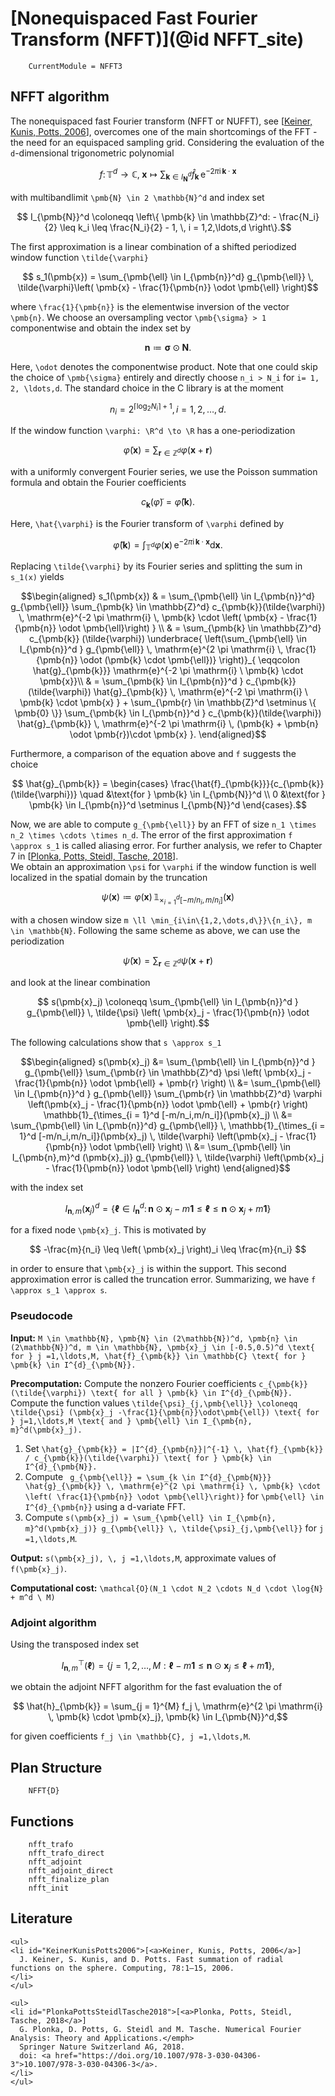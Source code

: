 # [Nonequispaced Fast Fourier Transform (NFFT)](@id NFFT_site)

```@meta
    CurrentModule = NFFT3
```

## NFFT algorithm

The nonequispaced fast Fourier transform (NFFT or NUFFT), see [[Keiner, Kunis, Potts, 2006](#KeinerKunisPotts2006)], overcomes one of the main shortcomings of the FFT - the need for an equispaced sampling grid. Considering the evaluation of the ``d``-dimensional trigonometric polynomial

```math
  f \colon \mathbb{T}^d \to \mathbb{C}, \; \pmb{x} \mapsto \sum_{\pmb{k} \in I_{\pmb{N}}^d} \hat{f}_{\pmb{k}} \, \mathrm{e}^{-2 \pi \mathrm{i} \, \pmb{k} \cdot \pmb{x}}
```
 
with multibandlimit ``\pmb{N} \in 2 \mathbb{N}^d`` and index set

```math
  I_{\pmb{N}}^d \coloneqq \left\{ \pmb{k} \in \mathbb{Z}^d: - \frac{N_i}{2} \leq k_i \leq \frac{N_i}{2} - 1, \, i = 1,2,\ldots,d \right\}.
```

The first approximation is a linear combination of a shifted periodized window function ``\tilde{\varphi}``

```math
  s_1(\pmb{x}) = \sum_{\pmb{\ell} \in I_{\pmb{n}}^d} g_{\pmb{\ell}} \, \tilde{\varphi}\left( \pmb{x} - \frac{1}{\pmb{n}} \odot \pmb{\ell} \right)
```

where ``\frac{1}{\pmb{n}}`` is the elementwise inversion of the vector ``\pmb{n}``. We choose an oversampling vector ``\pmb{\sigma} > 1`` componentwise and obtain the index set by

```math
  \pmb{n} \coloneqq \pmb{\sigma} \odot \pmb{N}.
```

Here, ``\odot`` denotes the componentwise product. Note that one could skip the choice of ``\pmb{\sigma}`` entirely and directly choose ``n_i > N_i`` for ``i= 1, 2, \ldots,d``. The standard choice in the C library is at the moment 

```math
  n_i = 2^{\lceil \log_2 N_i \rceil + 1}, i= 1, 2, \ldots, d. 
```

If the window function ``\varphi: \R^d \to \R`` has a one-periodization 

```math
  \tilde{\varphi}(\pmb{x}) = \sum_{\pmb{r} \in \mathbb{Z}^d} \varphi(\pmb{x}+\pmb{r}) 
```

with a uniformly convergent Fourier series, we use the Poisson summation formula and obtain the Fourier coefficients 

```math
  c_{\pmb{k}}(\tilde{\varphi}) = \hat{\varphi}(\pmb{k}).
```

Here, ``\hat{\varphi}`` is the Fourier transform of ``\varphi`` defined by

```math
  \hat{\varphi}(\pmb{k}) = \int_{\mathbb{T}^d} \varphi(\pmb{x}) \, \mathrm{e}^{-2 \pi \mathrm{i} \, \pmb{k} \cdot \pmb{x}} \mathrm{d} \pmb{x}.
```
Replacing ``\tilde{\varphi}`` by its Fourier series and splitting the sum in ``s_1(x)`` yields


```math
\begin{aligned}
  s_1(\pmb{x}) & = \sum_{\pmb{\ell} \in I_{\pmb{n}}^d} g_{\pmb{\ell}} \sum_{\pmb{k} \in \mathbb{Z}^d} c_{\pmb{k}}(\tilde{\varphi}) \, \mathrm{e}^{-2 \pi \mathrm{i} \, \pmb{k} \cdot \left( \pmb{x} - \frac{1}{\pmb{n}} \odot \pmb{\ell}\right) } \\ 
	& = \sum_{\pmb{k} \in \mathbb{Z}^d} c_{\pmb{k}} (\tilde{\varphi}) \underbrace{ \left(\sum_{\pmb{\ell} \in I_{\pmb{n}}^d } g_{\pmb{\ell}} \, \mathrm{e}^{2 \pi \mathrm{i} \, \frac{1}{\pmb{n}} \odot (\pmb{k} \cdot \pmb{\ell})} \right)}_{ \eqqcolon \hat{g}_{\pmb{k}}} \mathrm{e}^{-2 \pi \mathrm{i} \ \pmb{k} \cdot \pmb{x}}\\
	& = \sum_{\pmb{k} \in I_{\pmb{n}}^d } c_{\pmb{k}}(\tilde{\varphi}) \hat{g}_{\pmb{k}} \, \mathrm{e}^{-2 \pi \mathrm{i} \ \pmb{k} \cdot \pmb{x} } + \sum_{\pmb{r} \in \mathbb{Z}^d \setminus \{ \pmb{0} \}} \sum_{\pmb{k} \in I_{\pmb{n}}^d } c_{\pmb{k}}(\tilde{\varphi}) \hat{g}_{\pmb{k}} \, \mathrm{e}^{-2 \pi \mathrm{i} \, (\pmb{k} + \pmb{n} \odot \pmb{r})\cdot \pmb{x} }.
\end{aligned}
```

Furthermore, a comparison of the equation above and ``f`` suggests the choice

```math
  \hat{g}_{\pmb{k}} = \begin{cases} \frac{\hat{f}_{\pmb{k}}}{c_{\pmb{k}}(\tilde{\varphi})} \quad &\text{for } \pmb{k} \in I_{\pmb{N}}^d  \\ 0 &\text{for } \pmb{k} \in I_{\pmb{n}}^d  \setminus I_{\pmb{N}}^d  \end{cases}.
```

Now, we are able to compute ``g_{\pmb{\ell}}`` by an FFT of size ``n_1 \times n_2 \times \cdots \times n_d``. The error of the first approximation ``f \approx s_1`` is called aliasing error. For further analysis, we refer to Chapter 7 in [[Plonka, Potts, Steidl, Tasche, 2018](#PlonkaPottsSteidlTasche2018)].
\
We obtain an approximation ``\psi`` for ``\varphi`` if the window function is well localized in the spatial domain by the truncation

```math
  \psi(\pmb{x}) \coloneqq \varphi(\pmb{x}) \, \mathbb{1}_{\times_{i = 1}^d [-m/n_i,m/n_i]}(\pmb{x})
```

with a chosen window size ``m \ll \min_{i\in\{1,2,\dots,d\}}\{n_i\}, m \in \mathbb{N}``. Following the same scheme as above, we can use the periodization 

```math
  \tilde{\psi}(\pmb{x}) = \sum_{\pmb{r} \in \mathbb{Z}^d} \psi(\pmb{x}+\pmb{r}) 
``` 

and look at the linear combination 

```math
  s(\pmb{x}_j) \coloneqq \sum_{\pmb{\ell} \in I_{\pmb{n}}^d } g_{\pmb{\ell}} \, \tilde{\psi} \left( \pmb{x}_j - \frac{1}{\pmb{n}} \odot \pmb{\ell} \right).
```

The following calculations show that ``s \approx s_1``

```math
\begin{aligned}
  s(\pmb{x}_j) &= \sum_{\pmb{\ell} \in I_{\pmb{n}}^d } g_{\pmb{\ell}} \sum_{\pmb{r} \in \mathbb{Z}^d} \psi \left( \pmb{x}_j - \frac{1}{\pmb{n}} \odot \pmb{\ell} + \pmb{r} \right) \\
  &= \sum_{\pmb{\ell} \in I_{\pmb{n}}^d } g_{\pmb{\ell}} \sum_{\pmb{r} \in \mathbb{Z}^d} \varphi \left(\pmb{x}_j - \frac{1}{\pmb{n}} \odot \pmb{\ell} + \pmb{r} \right) \mathbb{1}_{\times_{i = 1}^d [-m/n_i,m/n_i]}(\pmb{x}_j) \\
  &= \sum_{\pmb{\ell} \in I_{\pmb{n}}^d} g_{\pmb{\ell}} \, \mathbb{1}_{\times_{i = 1}^d [-m/n_i,m/n_i]}(\pmb{x}_j) \, \tilde{\varphi} \left(\pmb{x}_j - \frac{1}{\pmb{n}} \odot \pmb{\ell} \right) \\
  &= \sum_{\pmb{\ell} \in I_{\pmb{n},m}^d (\pmb{x}_j)} g_{\pmb{\ell}} \, \tilde{\varphi} \left(\pmb{x}_j - \frac{1}{\pmb{n}} \odot \pmb{\ell} \right)
\end{aligned}
```

with the index set 

```math
  I_{\pmb{n},m}(\pmb{x}_j)^d = \left\{ \pmb{\ell} \in I_{\pmb{n}}^d \colon \pmb{n} \odot \pmb{x}_j - m \pmb{1} \leq \pmb{\ell} \leq \pmb{n} \odot \pmb{x}_j +m \pmb{1} \right\}
```

for a fixed node ``\pmb{x}_j``. This is motivated by 

```math
  -\frac{m}{n_i} \leq \left( \pmb{x}_j \right)_i \leq \frac{m}{n_i} 
```

in order to ensure that ``\pmb{x}_j`` is within the support. This second approximation error is called the truncation error. Summarizing, we have ``f \approx s_1 \approx s``.

### Pseudocode

**Input:** ``M \in \mathbb{N}, \pmb{N} \in (2\mathbb{N})^d, \pmb{n} \in (2\mathbb{N})^d, m \in \mathbb{N}, \pmb{x}_j \in [-0.5,0.5)^d \text{ for } j =1,\ldots,M, \hat{f}_{\pmb{k}} \in \mathbb{C} \text{ for } \pmb{k} \in I^{d}_{\pmb{N}}.``

**Precomputation:** Compute the nonzero Fourier coefficients ``c_{\pmb{k}}(\tilde{\varphi}) \text{ for all } \pmb{k} \in I^{d}_{\pmb{N}}.``
 Compute the function values ``\tilde{\psi}_{j,\pmb{\ell}} \coloneqq \tilde{\psi} (\pmb{x}_j -\frac{1}{\pmb{n}}\odot\pmb{\ell}) \text{ for } j=1,\ldots,M \text{ and } \pmb{\ell} \in I_{\pmb{n}, m}^d(\pmb{x}_j).``

1. Set ``\hat{g}_{\pmb{k}} = |I^{d}_{\pmb{n}}|^{-1} \, \hat{f}_{\pmb{k}} / c_{\pmb{k}}(\tilde{\varphi}) \text{ for } \pmb{k} \in I^{d}_{\pmb{N}}.`` 
2. Compute `` g_{\pmb{\ell}} = \sum_{k \in I^{d}_{\pmb{N}}} \hat{g}_{\pmb{k}} \, \mathrm{e}^{2 \pi \mathrm{i} \, \pmb{k} \cdot \left( \frac{1}{\pmb{n}} \odot \pmb{\ell}\right)}`` for ``\pmb{\ell} \in I^{d}_{\pmb{n}}`` using a d-variate FFT. 
3. Compute ``s(\pmb{x}_j) = \sum_{\pmb{\ell} \in I_{\pmb{n}, m}^d(\pmb{x}_j)} g_{\pmb{\ell}} \, \tilde{\psi}_{j,\pmb{\ell}}`` for ``j =1,\ldots,M``.

**Output:** ``s(\pmb{x}_j), \, j =1,\ldots,M``, approximate values of ``f(\pmb{x}_j)``.

**Computational cost:** ``\mathcal{O}(N_1 \cdot N_2 \cdots N_d \cdot \log{N} + m^d \ M)`` 

### Adjoint algorithm

Using the transposed index set 

```math
  I_{\pmb{n},m}^\top(\pmb{\ell}) = \{ j= 1,2, \ldots, M : \pmb{\ell} - m\pmb{1} \leq \pmb{n} \odot \pmb{x}_j \leq \pmb{\ell} + m \pmb{1} \},
```

we obtain the adjoint NFFT algorithm for the fast evaluation the of

```math
	\hat{h}_{\pmb{k}} = \sum_{j = 1}^{M} f_j \, \mathrm{e}^{2 \pi  \mathrm{i} \, \pmb{k} \cdot \pmb{x}_j}, \pmb{k} \in I_{\pmb{N}}^d,
```

for given coefficients ``f_j \in \mathbb{C}, j =1,\ldots,M``.

## Plan Structure

```@docs
    NFFT{D}
```

## Functions

```@docs
    nfft_trafo
    nfft_trafo_direct
    nfft_adjoint
    nfft_adjoint_direct
  	nfft_finalize_plan
    nfft_init
```

## Literature

```@raw html
<ul>
<li id="KeinerKunisPotts2006">[<a>Keiner, Kunis, Potts, 2006</a>]
  J. Keiner, S. Kunis, and D. Potts. Fast summation of radial functions on the sphere. Computing, 78:1–15, 2006.
</li>
</ul>
```

```@raw html
<ul>
<li id="PlonkaPottsSteidlTasche2018">[<a>Plonka, Potts, Steidl, Tasche, 2018</a>]
  G. Plonka, D. Potts, G. Steidl and M. Tasche. Numerical Fourier Analysis: Theory and Applications.</emph>
  Springer Nature Switzerland AG, 2018.
  doi: <a href="https://doi.org/10.1007/978-3-030-04306-3">10.1007/978-3-030-04306-3</a>.
</li>
</ul>
```